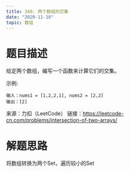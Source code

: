 ```yaml
---
title: 349. 两个数组的交集
date: "2020-11-18"
topic: 数组
---
```


# 题目描述

给定两个数组，编写一个函数来计算它们的交集。


示例:

```
输入：nums1 = [1,2,2,1], nums2 = [2,2]
输出：[2]
```

来源：力扣（LeetCode）
链接：https://leetcode-cn.com/problems/intersection-of-two-arrays/

# 解题思路

将数组转换为两个Set，遍历较小的Set

